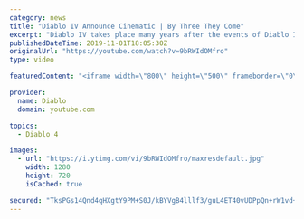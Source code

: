 ```yaml
---
category: news
title: "Diablo IV Announce Cinematic | By Three They Come"
excerpt: "Diablo IV takes place many years after the events of Diablo III, after millions have been slaughtered by the actions of the High Heavens and Burning Hells alike."
publishedDateTime: 2019-11-01T18:05:30Z
originalUrl: "https://youtube.com/watch?v=9bRWIdOMfro"
type: video

featuredContent: "<iframe width=\"800\" height=\"500\" frameborder=\"0\" src=\"https://www.youtube.com/embed/9bRWIdOMfro\" allow=\"accelerometer; autoplay; encrypted-media; gyroscope; picture-in-picture\" allowfullscreen></iframe>"

provider:
  name: Diablo
  domain: youtube.com

topics:
  - Diablo 4

images:
  - url: "https://i.ytimg.com/vi/9bRWIdOMfro/maxresdefault.jpg"
    width: 1280
    height: 720
    isCached: true

secured: "TksPGs14Qnd4qHXgtY9PM+S0J/kBYVgB4lllf3/guL4ET40vUDPpQn+rW1vd+tvA8ZigC/lo8jqY4U0m63yH1dvgIF7ZjyRHx8J1qUx0ecEtjC4WtqRTuDOOsHp3dBJq1ICeuQA0Dm0Uz1S0cG8LS15+uG7x6vmgvwnYUab42kd452xsRWxVABy5iMWUu4wzhovrPdZTDllYX7b3m5GWXnt70Wzk94xAp+Noa/mVbDT1qxrtHG+6XMWg+MrmTqjSOY0N3p0u0a8aq1bWSOqeYARgEyK/i3tNJpYRjkXDfsfy/oJNNKJWf9UEeJYiB8/d20K3oXM3GknYpZTjIumuv/UBwkFTmpUxRcR/DHHicZ56El1oxZNzcgR7Mui9QmxLhCEbahdTvJUU0dkjjbgkcftaLyxHO4ixNjwWW/DflzDIiZ6kXEeBeSQwAhyGk6u6;TE1A4MrYq7FcIO3nTyybNw=="
---
```


